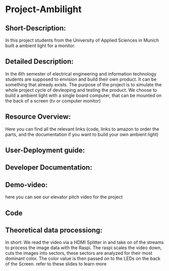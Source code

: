 # Project-Ambilight

## Short-Description:

In this project students from the University of Applied Sciences in Munich built a ambient light for a monitor.
## Detailed Description:
In the 6th semester of electrical engineering and information technology students are supposed to envision and build their own product.
It can be something that already exists. The purpose of the project is to simulate the whole project cycle of devleoping and testing the product. 
We choose to build a ambient light with a single board computer, that can be mounted on the back of a screen (tv or computer monitor)

## Resource Overview:
Here you can find all the relevant links (code, links to amazon to order the parts, and the documentation if you want to build your own ambient light)

## User-Deployment guide:
## Developer Documentation:
## Demo-video:
here you can see our elevator pitch video for the project
## Code
## Theoretical data processiong:
In short: We read the video via a HDMI Splitter in and take on of the streams to process the image data with the Raspi.
The raspi scales the video down, cuts the images into sectors, these sectors are analyzed for their most dominant color. 
The color value is then passed on to the LEDs on the back of the Screen.
refer to these slides to learn more
